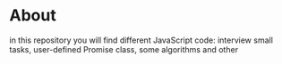 # About
in this repository you will find different JavaScript code:
interview small tasks, user-defined Promise class, some algorithms and other

